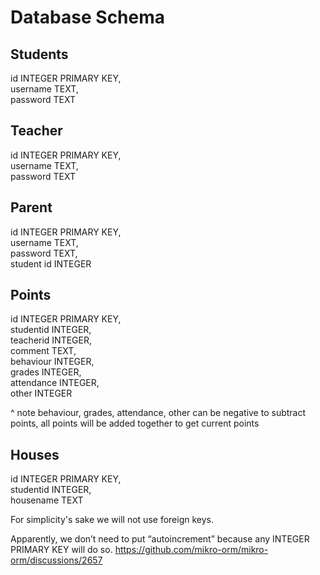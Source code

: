 # Database Schema

## Students 
id INTEGER PRIMARY KEY, <br>
username TEXT, <br>
password TEXT <br>

## Teacher 
id INTEGER PRIMARY KEY, <br>
username TEXT, <br>
password TEXT <br>

## Parent 
id INTEGER PRIMARY KEY, <br>
username TEXT, <br>
password TEXT, <br>
student id INTEGER <br>

## Points 
id INTEGER PRIMARY KEY, <br>
studentid INTEGER, <br>
teacherid INTEGER, <br>
comment TEXT,<br>
behaviour INTEGER, <br>
grades INTEGER, <br>
attendance INTEGER, <br>
other INTEGER <br>

^ note behaviour, grades, attendance, other can be negative to subtract points, all points will be added together to get current points 

## Houses 
id INTEGER PRIMARY KEY,<br>
studentid INTEGER, <br>
housename TEXT <br>

For simplicity's sake we will not use foreign keys. 

Apparently, we don’t need to put “autoincrement” because any INTEGER PRIMARY KEY will do so. https://github.com/mikro-orm/mikro-orm/discussions/2657  
